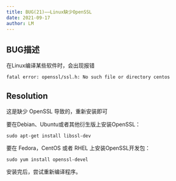 ```yaml
---
title: BUG(21)——Linux缺少OpenSSL
date: 2021-09-17
author: LM
---
```


## BUG描述

在Linux编译某些软件时，会出现报错

`fatal error: openssl/ssl.h: No such file or directory centos`

## Resolution

这是缺少 OpenSSL 导致的，重新安装即可

要在Debian、Ubuntu或者其他衍生版上安装OpenSSL：

```shell
sudo apt-get install libssl-dev
```

要在 Fedora，CentOS 或者 RHEL 上安装OpenSSL开发包：

```shell
sudo yum install openssl-devel
```

安装完后，尝试重新编译程序。

# 